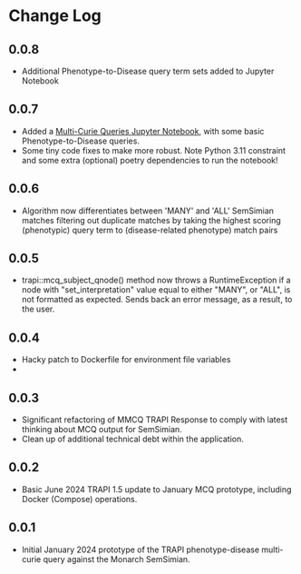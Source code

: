 # Change Log

## 0.0.8

- Additional Phenotype-to-Disease query term sets added to Jupyter Notebook

## 0.0.7

- Added a [Multi-Curie Queries Jupyter Notebook](./docs/MultiCurieQueries.ipynb), with some basic Phenotype-to-Disease queries. 
- Some tiny code fixes to make more robust. Note Python 3.11 constraint and some extra (optional) poetry dependencies to run the notebook! 

## 0.0.6

- Algorithm now differentiates between 'MANY' and 'ALL' SemSimian matches filtering out duplicate matches by taking the highest scoring (phenotypic) query term to (disease-related phenotype) match pairs

## 0.0.5

- trapi::mcq_subject_qnode() method now throws a RuntimeException if a node with "set_interpretation" value equal to either "MANY", or "ALL", is not formatted as expected. Sends back an error message, as a result, to the user.

## 0.0.4

- Hacky patch to Dockerfile for environment file variables
- 
## 0.0.3

- Significant refactoring of MMCQ TRAPI Response to comply with latest thinking about MCQ output for SemSimian.
- Clean up of additional technical debt within the application.

## 0.0.2

- Basic June 2024 TRAPI 1.5 update to January MCQ prototype, including Docker (Compose) operations.

## 0.0.1

- Initial January 2024 prototype of the TRAPI phenotype-disease multi-curie query against the Monarch SemSimian.
